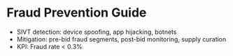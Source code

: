 # Fraud Prevention Guide

- SIVT detection: device spoofing, app hijacking, botnets
- Mitigation: pre-bid fraud segments, post-bid monitoring, supply curation
- KPI: Fraud rate < 0.3%
